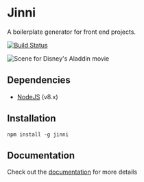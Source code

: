
[documentation]: http://itadakimas.github.io/jinni

# Jinni

A boilerplate generator for front end projects.

[![Build Status](https://travis-ci.org/itadakimas/jinni.svg?branch=master)](https://travis-ci.org/itadakimas/jinni)

![Scene for Disney's Aladdin movie](http://i.giphy.com/tpTOw6sljB2U.gif)

## Dependencies

* [NodeJS](https://nodejs.org) (v8.x)

## Installation

```
npm install -g jinni
```

## Documentation

Check out the [documentation] for more details
